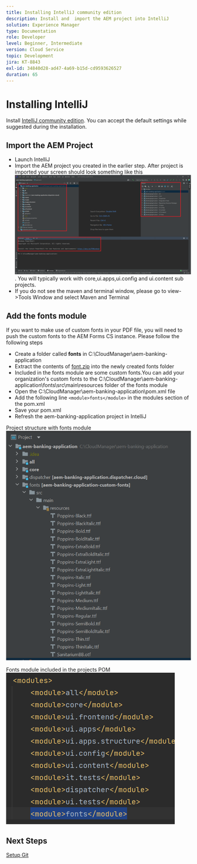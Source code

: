 ```yaml
---
title: Installing IntelliJ community edition
description: Install and  import the AEM project into IntelliJ
solution: Experience Manager
type: Documentation
role: Developer
level: Beginner, Intermediate
version: Cloud Service
topic: Development
jira: KT-8843
exl-id: 34840d28-ad47-4a69-b15d-cd9593626527
duration: 65
---
```

# Installing IntelliJ

Install [IntelliJ community edition](https://www.jetbrains.com/idea/download/#section=windows). You can accept the default settings while suggested during the installation.

## Import the AEM Project

* Launch IntelliJ
* Import the AEM project you created in the earlier step. After project is imported your screen should look something like this ![aem-banking-app](assets/aem-banking-app.png). You will typically work with core,ui.apps,ui.config and ui.content sub projects.
* If you do not see the maven and terminal window, please go to view->Tools Window and select Maven and Terminal

## Add the fonts module

If you want to make use of custom fonts in your PDF file, you will need to push the custom fonts to the AEM Forms CS instance. Please follow the following steps

* Create a folder called **fonts** in C:\CloudManager\aem-banking-application
* Extract the contents of [font.zip](assets/fonts.zip) into the newly created fonts folder
* Included in the fonts module are some custom fonts.You can add your organization's custom fonts to the C:\CloudManager\aem-banking-application\fonts\src\main\resources folder of the fonts module
* Open the C:\CloudManager\aem-banking-application\pom.xml file
* Add the following line  ```<module>fonts</module>``` in the modules section of the pom.xml
* Save your pom.xml
* Refresh the aem-banking-application project in IntelliJ

Project structure with fonts module
![fonts-module](assets/fonts-module.png)

Fonts module included in the projects POM
![fonts-pom](assets/fonts-module-pom.png)

## Next Steps

[Setup Git](./setup-git.md)
